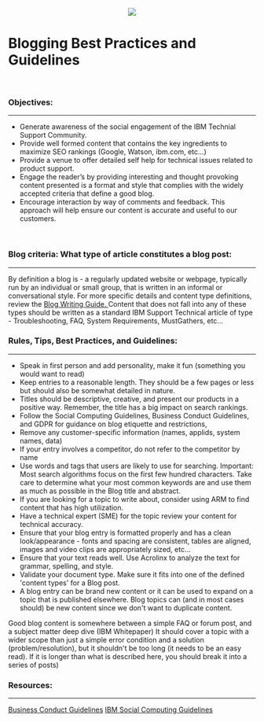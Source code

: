 <p dir="ltr" style="text-align: center;"><img lconnattachedresourcetype="page" lconnresourcetype="attachment" src="https://media.github.ibm.com/user/126034/files/82637cee-3057-11e9-878c-8eb7fa2b478c" /></p>


# Blogging Best Practices and Guidelines

<br/> 

### Objectives:
---
* Generate awareness of the social engagement of the IBM Technial Support Community. 
* Provide well formed content that contains the key ingredients to maximize SEO rankings (Google, Watson, ibm.com, etc...)  
* Provide a venue to offer detailed self help for technical issues related to product support.
* Engage the reader’s by providing interesting and thought provoking content presented is a format and style that complies with the widely accepted criteria that define a good blog. 
* Encourage interaction by way of comments and feedback. This approach will help ensure our content is accurate and useful to our customers. 
 <br/>

### Blog criteria:  What type of article constitutes a blog post:
---
By definition a blog is - a regularly updated website or webpage, typically run by an individual or small group, that is written in an informal or conversational style.  For more specific details and content type definitions, review the <a href="https://pages.github.ibm.com/dba-support/DBA-Education/#/DBA-Education/social/blogging/blogWG" target="_blank"> Blog Writing Guide. </a> Content that does not fall into any of these types should be written as a standard IBM Support Technical article of type - Troubleshooting, FAQ, System Requirements, MustGathers, etc...
 <br/>
 

### Rules, Tips, Best Practices, and Guidelines:
---
- Speak in first person and add personality, make it fun (something you would want to read)
- Keep entries to a reasonable length.  They should be a few pages or less but should also be somewhat detailed in nature.
- Titles should be descriptive, creative, and present our products in a positive way. Remember, the title has a big impact on search rankings.
- Follow the Social Computing Guidelines,  Business Conduct Guidelines, and GDPR for guidance on blog etiquette and restrictions,
- Remove any customer-specific information (names, applids, system names, data)
- If your entry involves a competitor, do not refer to the competitor by name
- Use words and tags that users are likely to use for searching.  Important: Most search algorithms focus on the first few hundred characters.  Take care to determine what your most common keywords are and use them as much as possible in the Blog title and abstract.  
- If you are looking for a topic to write about, consider using ARM to find content that has high utilization. 
- Have a technical expert (SME) for the topic review your content for technical accuracy. 
- Ensure that your blog entry is formatted properly and has a clean look/appearance - fonts and spacing are consistent, tables are aligned, images and video clips are appropriately sized, etc...
- Ensure that your text reads well.  Use Acrolinx to analyze the text for grammar, spelling, and style.  
- Validate your document type. Make sure it fits into one of the defined 'content types' for a Blog post.
- A blog entry can be brand new content or it can be used to expand on a topic that is published elsewhere. Blog topics can (and in most cases should) be new content since we don't want to duplicate content.

Good blog content is somewhere between a simple FAQ or forum post, and a subject matter deep dive (IBM Whitepaper)   It should cover a topic with a wider scope than just a simple error condition and a solution (problem/resolution), but it shouldn't be too long (it needs to be an easy read).  If it is longer than what is described here, you should break it into a series of posts)
 <br/>

### Resources:
---
<a href="http://www.ibm.com/investor/governance/business-conduct-guidelines.wss" target="_blank">Business Conduct Guidelines</a>
<a href="https://www.ibm.com/blogs/zz/en/guidelines.html" target="_blank">IBM Social Computing Guidelines</a>

<br/>

